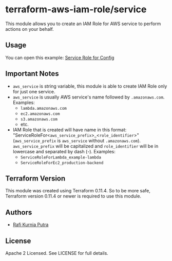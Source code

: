 terraform-aws-iam-role/service
==============================

This module allows you to create an IAM Role for AWS service to perform actions on your behalf.

Usage
-----

You can open this example: [Service Role for Config](https://github.com/traveloka/terraform-aws-iam-role/tree/master/examples/aws_service_config)

Important Notes
---------------
* `aws_service` is string variable, this module is able to create IAM Role only for just one service.
* `aws_service` is usually AWS service's name followed by `.amazonaws.com`. Examples:
  * `lambda.amazonaws.com`
  * `ec2.amazonaws.com`
  * `s3.amazonaws.com`
  * etc.
* IAM Role that is created will have name in this format: "ServiceRoleFor<`aws_service_prefix`>_<`role_identifier`>" (`aws_service_prefix` is `aws_service` without `.amazonaws.com`). `aws_service_prefix` will be capitalized and `role_identifier` will be in lowercase and separated by dash (-). Examples:
  * `ServiceRoleForLambda_example-lambda`
  * `ServiceRoleForEc2_production-backend`

Terraform Version
-----------------

This module was created using Terraform 0.11.4. 
So to be more safe, Terraform version 0.11.4 or newer is required to use this module.


Authors
-------

* [Rafi Kurnia Putra](https://github.com/rafikurnia)

License
-------

Apache 2 Licensed. See LICENSE for full details.